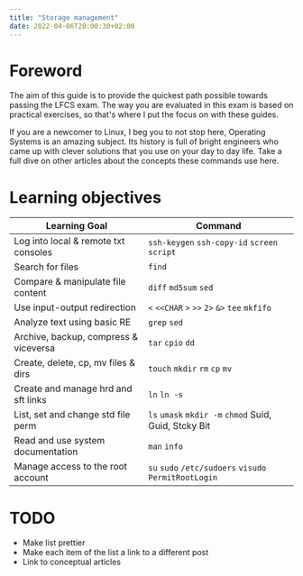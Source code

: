 ```yaml
---
title: "Storage management"
date: 2022-04-06T20:00:30+02:00
---
```


# Foreword

The aim of this guide is to provide the quickest path possible towards passing the LFCS exam.
The way you are evaluated in this exam is based on practical exercises, so that's where I put the
focus on with these guides.

If you are a newcomer to Linux, I beg you to not stop here, Operating Systems is an amazing subject.
Its history is full of bright engineers who came up with clever solutions that you use on your day to day life. Take a full dive on other articles about the concepts these commands use here.

# Learning objectives

| Learning Goal      | Command     |
| ------------------ | ----------- |
| Log into local & remote txt consoles   | `ssh-keygen` `ssh-copy-id` `screen` `script`   |
| Search for files                       | `find`                                         |
| Compare & manipulate file content      | `diff` `md5sum`  `sed`                         |
| Use input-output redirection           | `<` `<<CHAR` `>` `>>` `2>` `&>` `tee` `mkfifo` |   
| Analyze text using basic RE            | `grep` `sed`                                   |
| Archive, backup, compress & viceversa  | `tar` `cpio` `dd`                              |
| Create, delete, cp, mv files & dirs    | `touch` `mkdir` `rm` `cp` `mv`                 |
| Create and manage hrd and sft links    | `ln` `ln -s`                                   |
| List, set and change std file perm     | `ls` `umask` `mkdir -m` `chmod` Suid, Guid, Stcky Bit | 
| Read and use system documentation      | `man` `info`                                          |
| Manage access to the root account      | `su` `sudo` `/etc/sudoers` `visudo` `PermitRootLogin` |

# TODO

* Make list prettier
* Make each item of the list a link to a different post
* Link to conceptual articles

